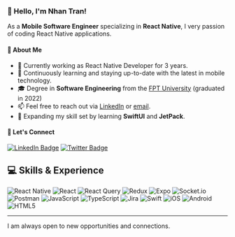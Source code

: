 ### 👋 Hello, I'm Nhan Tran!

As a **Mobile Software Engineer** specializing in **React Native**, I very passion of coding React Native applications. 

#### 🚀 About Me
- 🔭 Currently working as React Native Developer for 3 years.
- 🌱 Continuously learning and staying up-to-date with the latest in mobile technology.
- 🎓 Degree in **Software Engineering** from the [FPT University](https://en.wikipedia.org/wiki/FPT_University) (graduated in 2022)
- 📫 Feel free to reach out via [LinkedIn](https://www.linkedin.com/in/vinhandev/) or [email](mailto:vinhan.dev@gmail.com?subject=Reach%20Out%3A%20%5BSubject%5D&body=I'm%20reaching%20out%20via%20Github%20Link...%0A-----%0A%0A%5BYour%20body%20here...%5D).
- 🔮 Expanding my skill set by learning **SwiftUI** and **JetPack**.

#### 🔗 Let's Connect
[![LinkedIn Badge](https://img.shields.io/badge/-LinkedIn-%230077B5?style=flat-square&logo=linkedin&logoColor=white&link=https://www.linkedin.com/in/vinhandev/)](https://www.linkedin.com/in/vinhandev/)
[![Twitter Badge](https://img.shields.io/badge/-Twitter-1DA1F2?style=flat-square&logo=twitter&logoColor=white&link=https://twitter.com/vinhandev)](https://twitter.com/vinhandev)

## 💻 Skills & Experience
![React Native](https://img.shields.io/badge/-React_Native-000?&logo=React)
![React](https://img.shields.io/badge/-React-000?&logo=React)
![React Query](https://img.shields.io/badge/-React_Query-FF4154?&logo=React-Query)
![Redux](https://img.shields.io/badge/-Redux-593d88?&logo=Redux)
![Expo](https://img.shields.io/badge/expo-1C1E24?style=for-the-badge&logo=expo&logoColor=#D04A37)
![Socket.io](https://img.shields.io/badge/-Socket.io-black?&logo=Socket.io)
![Postman](https://img.shields.io/badge/-Postman-FF6C37?&logo=Postman)
![JavaScript](https://img.shields.io/badge/-JavaScript-000?&logo=JavaScript)
![TypeScript](https://img.shields.io/badge/-TypeScript-007ACC?&logo=TypeScript)
![Jira](https://img.shields.io/badge/-Jira-0A0FFF?&logo=Jira)
![Swift](https://img.shields.io/badge/-Swift-F54A2A?&logo=Swift)
![iOS](https://img.shields.io/badge/-iOS-000?&logo=iOS)
![Android](https://img.shields.io/badge/-Android-3DDC84?&logo=Android)
![HTML5](https://img.shields.io/badge/html5-%23E34F26.svg?style=for-the-badge&logo=html5&logoColor=white)

---

I am always open to new opportunities and connections.
